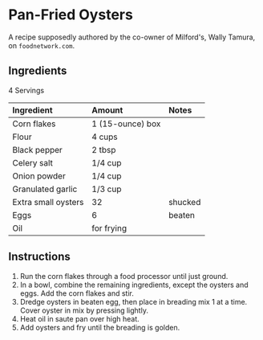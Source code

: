 Pan-Fried Oysters
=================

A recipe supposedly authored by the co-owner of Milford's, Wally Tamura, on `foodnetwork.com`.


Ingredients
-----------

4 Servings

| Ingredient          | Amount           | Notes   |
|:--------------------|:-----------------|:--------|
| Corn flakes         | 1 (15-ounce) box |         |
| Flour               | 4 cups           |         |
| Black pepper        | 2 tbsp           |         |
| Celery salt         | 1/4 cup          |         |
| Onion powder        | 1/4 cup          |         |
| Granulated garlic   | 1/3 cup          |         |
| Extra small oysters | 32               | shucked |
| Eggs                | 6                | beaten  |
| Oil                 | for frying       |         |


Instructions
------------

1. Run the corn flakes through a food processor until just ground.
2. In a bowl, combine the remaining ingredients, except the oysters and eggs. Add the corn flakes and stir.
3. Dredge oysters in beaten egg, then place in breading mix 1 at a time. Cover oyster in mix by pressing lightly.
4. Heat oil in saute pan over high heat.
5. Add oysters and fry until the breading is golden.
